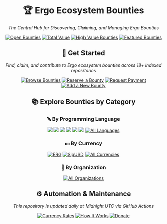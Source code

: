 <div align="center">
  <h1>🏆 Ergo Ecosystem Bounties</h1>
  <p><em>The Central Hub for Discovering, Claiming, and Managing Ergo Bounties</em></p>
  <p>
    <a href="/data/all.md"><img src="https://img.shields.io/badge/Open%20Bounties-106%2B-4CAF50" alt="Open Bounties"></a>
    <a href="/data/summary.md"><img src="https://img.shields.io/badge/💰%20Total%20Value-45,160.77%20ERG-2196F3" alt="Total Value"></a>
    <a href="/data/high-value-bounties.md"><img src="https://img.shields.io/badge/🌟%20High%20Value-11%2B%20Over%201000%20ERG-FFC107" alt="High Value Bounties"></a>
    <a href="/docs/ongoing-programs.md"><img src="https://img.shields.io/badge/🔥%20Grants%20and%20Initiatives-9C27B0" alt="Featured Bounties"></a>
  </p>
  <h2>🚀 Get Started</h2>
  <p><em>Find, claim, and contribute to Ergo ecosystem bounties across 18+ indexed repositories</em></p>
  <p>
    <a href="/data/all.md"><img src="https://img.shields.io/badge/✅%20Browse%20Bounties-3F51B5" alt="Browse Bounties"></a>
    <a href="/docs/bounty-submission-guide.md#reserving-a-bounty"><img src="https://img.shields.io/badge/🔒%20Reserve%20a%20Bounty-green" alt="Reserve a Bounty"></a>
    <a href="/docs/bounty-submission-guide.md#step-by-step-submission-process"><img src="https://img.shields.io/badge/💰%20Request%20Payment-orange" alt="Request Payment"></a>
    <a href="/docs/add-missing-bounty-guide.md"><img src="https://img.shields.io/badge/➕%20Add%20Bounty-red" alt="Add a New Bounty"></a>
  </p>
  <h2>📚 Explore Bounties by Category</h2>
  <div>
    <h3>🔤 By Programming Language</h3>
    <p>
          <a href="/data/by_language/scala.md"><img src="https://img.shields.io/badge/Scala-71-DC322F"></a>
    <a href="/data/by_language/rust.md"><img src="https://img.shields.io/badge/Rust-23-DEA584"></a>
    <a href="/data/by_language/typescript.md"><img src="https://img.shields.io/badge/TypeScript-6-3178C6"></a>
    <a href="/data/by_language/svelte.md"><img src="https://img.shields.io/badge/Svelte-2-DC322F"></a>
    <a href="/data/by_language/various.md"><img src="https://img.shields.io/badge/Various-2-DC322F"></a>
    <a href="/data/by_language/java.md"><img src="https://img.shields.io/badge/Java-1-007396"></a>
      <a href="/data/summary.md#languages">
        <img src="https://img.shields.io/badge/🌐%20All%20Languages-purple" alt="All Languages">
      </a>
    </p>
  </div>
  <div>
    <h3>💵 By Currency</h3>
    <p>
      <a href="/data/by_currency/erg.md"><img src="https://img.shields.io/badge/ERG-Ergo-orange" alt="ERG"></a>
      <a href="/data/by_currency/sigusd.md"><img src="https://img.shields.io/badge/SigUSD-Stablecoin-blue" alt="SigUSD"></a>
      <a href="/data/summary.md#currencies"><img src="https://img.shields.io/badge/🌐%20All%20Currencies-purple" alt="All Currencies"></a>
    </p>
  </div>
  <div>
    <h3>🏢 By Organization</h3>
    <p>
      <a href="/data/summary.md#projects">
        <img src="https://img.shields.io/badge/🌐%20All%20Organizations-purple" alt="All Organizations">
      </a>
    </p>
  </div>
 <!-- <h2>👨‍💻 For Developers</h2>
  <p>
    <a href="/data/all.md?filter=beginner"><img src="https://img.shields.io/badge/🔰%20Beginner%20Friendly-8-28A745" alt="Beginner Friendly"></a>
    <a href="/docs/ongoing-programs.md"><img src="https://img.shields.io/badge/📋%20Ongoing%20Programs-FF5722" alt="Ongoing Programs"></a>
  </p>-->
  <h2>⚙️ Automation & Maintenance</h2>
  <p><em>This repository is updated daily at Midnight UTC via GitHub Actions</em></p>
  <p>
    <a href="/data/currency_prices.md"><img src="https://img.shields.io/badge/💹%20Current%20Rates-00BCD4" alt="Currency Rates"></a>
    <a href="/docs/how-it-works.md"><img src="https://img.shields.io/badge/🔧%20How%20It%20Works-795548" alt="How It Works"></a>
    <a href="/docs/donate.md"><img src="https://img.shields.io/badge/❤️%20Donate-F44336" alt="Donate"></a>
   <!--  <a href="https://github.com/ergoplatform/Ergo-Bounties"><img src="https://img.shields.io/badge/⭐%20Star%20on%20GitHub-333333" alt="Star on GitHub"></a>-->
  </p>
</div>
<!-- Latest Update: 2025-03-18 -->
